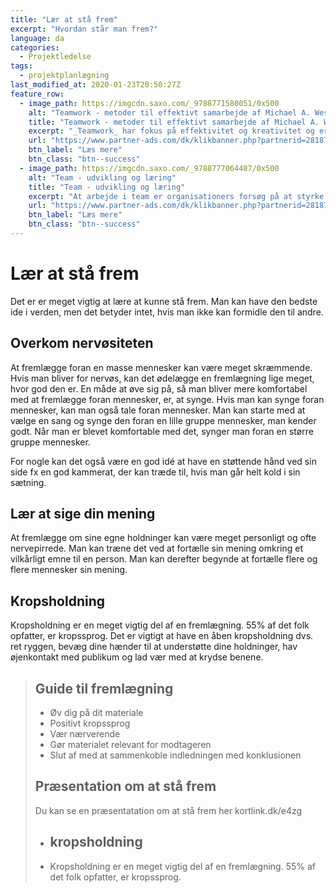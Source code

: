 ```yaml
---
title: "Lær at stå frem"
excerpt: "Hvordan står man frem?"
language: da
categories:
  - Projektledelse
tags:
  - projektplanlægning
last_modified_at: 2020-01-23T20:50:27Z
feature_row:
  - image_path: https://imgcdn.saxo.com/_9788771580051/0x500
    alt: "Teamwork - metoder til effektivt samarbejde af Michael A. West"
    title: "Teamwork - metoder til effektivt samarbejde af Michael A. West"
    excerpt: "_Teamwork_ har fokus på effektivitet og kreativitet og er for alle, der på den ene eller anden måde bruger teamwork i deres dagligdag. Bogen er fyldt med praktiske eksempler og teori, der kan hjælpe et team med at opstille mål og opnå dem."
    url: "https://www.partner-ads.com/dk/klikbanner.php?partnerid=28187&bannerid=43264&htmlurl=https://www.saxo.com/dk/teamwork_michael-a-west_haeftet_9788771580051"
    btn_label: "Læs mere"
    btn_class: "btn--success"
  - image_path: https://imgcdn.saxo.com/_9788777064487/0x500
    alt: "Team - udvikling og læring"
    title: "Team - udvikling og læring"
    excerpt: "At arbejde i team er organisationers forsøg på at styrke udvikling af faglige og personlige potentialer og kompetencer. Bogens formål er at give svar på, hvordan udvikling og læring i team kan blive en succes, fx om sporten er en passende metafor til at fremme teamudvikling og læring og forståelse af samarbejde samt om team på arbejdspladsen kan skabe nye fortællinger om medarbejdernes måde at se på samarbejde og gensidig udvikling."
    url: "https://www.partner-ads.com/dk/klikbanner.php?partnerid=28187&bannerid=43264&htmlurl=https://www.saxo.com/dk/team-udvikling-og-laering_morten-bertelsen-red-reinhard-stelter-red_haeftet_9788777064487"
    btn_label: "Læs mere"
    btn_class: "btn--success"
---
```


# Lær at stå frem

Det er er meget vigtig at lære at kunne stå frem. Man kan have den bedste ide i verden, men det betyder intet, hvis man ikke kan formidle den til andre.

## Overkom nervøsiteten 

At fremlægge foran en masse mennesker kan være meget skræmmende. Hvis man bliver for nervøs, kan det ødelægge en fremlægning lige meget, hvor god den er. En måde at øve sig på, så man bliver mere komfortabel med at fremlægge foran mennesker, er, at synge. Hvis man kan synge foran mennesker, kan man også tale foran mennesker. Man kan starte med at vælge en sang og synge den foran en lille gruppe mennesker, man kender godt. Når man er blevet komfortable med det, synger man foran en større gruppe mennesker.

For nogle kan det også være en god idé at have en støttende hånd ved sin side fx en god kammerat, der kan træde til, hvis man går helt kold i sin sætning. 

## Lær at sige din mening

At fremlægge om sine egne holdninger kan være meget personligt og ofte nervepirrede. Man kan træne det ved at fortælle sin mening omkring et vilkårligt emne til en person. Man kan derefter begynde at fortælle flere og flere mennesker sin mening.  

## Kropsholdning 

Kropsholdning er en meget vigtig del af en fremlægning. 55% af det folk opfatter, er kropssprog. Det er vigtigt at have en åben kropsholdning dvs. ret ryggen, bevæg dine hænder til at understøtte dine holdninger, hav øjenkontakt med publikum og lad vær med at krydse benene. 

> ## Guide til fremlægning 
> - Øv dig på dit materiale
> - Positivt kropssprog 
> - Vær nærverende 
> - Gør materialet relevant for modtageren 
> - Slut af med at sammenkoble indledningen med konklusionen 
>
> ## Præsentation om at stå frem
> 
> Du kan se en præsentatation om at stå frem her kortlink.dk/e4zg
>
> - ## kropsholdning
> - Kropsholdning er en meget vigtig del af en fremlægning. 55% af det folk opfatter, er kropssprog. 
